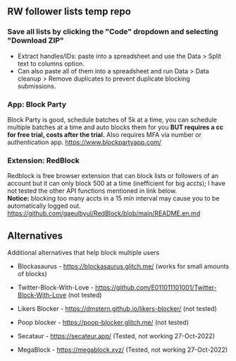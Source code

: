 ## RW follower lists temp repo

### Save all lists by clicking the "Code" dropdown and selecting "Download ZIP"

 - Extract handles/IDs: paste into a spreadsheet and use the Data > Split text to columns option.  
 - Can also paste all of them into a spreadsheet and run Data > Data cleanup > Remove duplicates to prevent duplicate blocking submissions.  
  
  
### App: Block Party 
Block Party is good, schedule batches of 5k at a time, you can schedule multiple batches at a time and auto blocks them for you **BUT requires a cc for free trial, costs after the trial.**  Also requires MFA via number or authentication app.
https://www.blockpartyapp.com/  
  
### Extension: RedBlock
Redblock is free browser extension that can block lists or followers of an account but it can only block 500 at a time (inefficient for big accts); I have not tested the other API functions mentioned in link below.  
**Notice:** blocking too many accts in a 15 min interval may cause you to be automatically logged out.
https://github.com/gaeulbyul/RedBlock/blob/main/README.en.md  
    
## Alternatives
Additional alternatives that help block multiple users  
- Blockasaurus - https://blockasaurus.glitch.me/ (works for small amounts of blocks)  
- Twitter-Block-With-Love - https://github.com/E011011101001/Twitter-Block-With-Love (not tested)  
- Likers Blocker - https://dmstern.github.io/likers-blocker/ (not tested)  
- Poop blocker - https://poop-blocker.glitch.me/ (not tested)  
  
- Secataur - https://secateur.app/ (Tested, not working 27-Oct-2022)  
- MegaBlock - https://megablock.xyz/ (Tested, not working 27-Oct-2022)  

